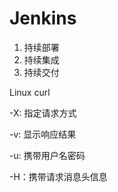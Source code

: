 # Jenkins

1. 持续部署
2. 持续集成
3. 持续交付

Linux  curl

-X: 指定请求方式

-v: 显示响应结果

-u: 携带用户名密码

-H：携带请求消息头信息

